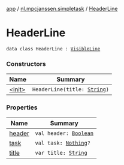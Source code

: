 [app](../../index.md) / [nl.mpcjanssen.simpletask](../index.md) / [HeaderLine](.)

# HeaderLine

`data class HeaderLine : `[`VisibleLine`](../-visible-line/index.md)

### Constructors

| Name | Summary |
|---|---|
| [&lt;init&gt;](-init-.md) | `HeaderLine(title: `[`String`](https://kotlinlang.org/api/latest/jvm/stdlib/kotlin/-string/index.html)`)` |

### Properties

| Name | Summary |
|---|---|
| [header](header.md) | `val header: `[`Boolean`](https://kotlinlang.org/api/latest/jvm/stdlib/kotlin/-boolean/index.html) |
| [task](task.md) | `val task: `[`Nothing`](https://kotlinlang.org/api/latest/jvm/stdlib/kotlin/-nothing/index.html)`?` |
| [title](title.md) | `var title: `[`String`](https://kotlinlang.org/api/latest/jvm/stdlib/kotlin/-string/index.html) |
